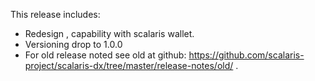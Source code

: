 This release includes:

* Redesign , capability with scalaris wallet.
* Versioning drop to 1.0.0
* For old release noted see old at github: https://github.com/scalaris-project/scalaris-dx/tree/master/release-notes/old/ .